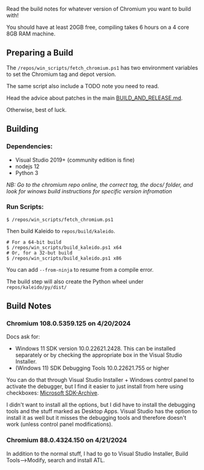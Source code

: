 Read the build notes for whatever version of Chromium you want to build with!

You should have at least 20GB free, compiling takes 6 hours on a 4 core 8GB RAM machine.

## Preparing a Build

The `/repos/win_scripts/fetch_chromium.ps1` has two environment variables to set the Chromium tag and depot version.

The same script also include a TODO note you need to read.

Head the advice about patches in the main [BUILD_AND_RELEASE.md](../../BUILD_AND_RELEASE.md).

Otherwise, best of luck.

## Building

### Dependencies:

* Visual Studio 2019+ (community edition is fine) 
* nodejs 12
* Python 3

_NB: Go to the chromium repo online, the correct tag, the docs/ folder, and look for winows build instructions for specific version infromation_

### Run Scripts:
```
$ /repos/win_scripts/fetch_chromium.ps1
```

Then build Kaleido to `repos/build/kaleido`. 
```
# For a 64-bit build
$ /repos/win_scripts/build_kaleido.ps1 x64
# Or, for a 32-but build
$ /repos/win_scripts/build_kaleido.ps1 x86
```

You can add `--from-ninja` to resume from a compile error.

The build step will also create the Python wheel under `repos/kaleido/py/dist/`

## Build Notes

### Chromium 108.0.5359.125 on 4/20/2024

Docs ask for:

* Windows 11 SDK version 10.0.22621.2428. This can be installed separately or by checking the appropriate box in the Visual Studio Installer.
* (Windows 11) SDK Debugging Tools 10.0.22621.755 or higher 

You can do that through Visual Studio Installer + Windows control panel to activate the debugger, but I find it easier to just install from here using checkboxes: [Microsoft SDK-Archive](https://developer.microsoft.com/en-us/windows/downloads/sdk-archive/).

I didn't want to install all the options, but I did have to install the debugging tools and the stuff marked as Desktop Apps. Visual Studio has the option to install it as well but it misses the debugging tools and therefore doesn't work (unless control panel modifications).

### Chromium 88.0.4324.150 on 4/21/2024

In addition to the normal stuff, I had to go to Visual Studio Installer, Build Tools-->Modify, search and install ATL.